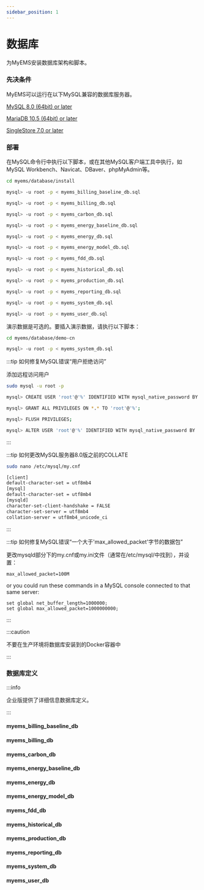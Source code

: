 ```yaml
---
sidebar_position: 1
---
```


# 数据库

为MyEMS安装数据库架构和脚本。

### 先决条件

MyEMS可以运行在以下MySQL兼容的数据库服务器。

[MySQL 8.0 (64bit) or later](https://www.mysql.com/)

[MariaDB 10.5 (64bit) or later](https://mariadb.org/)

[SingleStore 7.0 or later](https://www.singlestore.com/)


### 部署

在MySQL命令行中执行以下脚本，或在其他MySQL客户端工具中执行，如MySQL Workbench、Navicat、DBaver、phpMyAdmin等。

```bash
cd myems/database/install
```
```bash
mysql> -u root -p < myems_billing_baseline_db.sql
```
```bash
mysql> -u root -p < myems_billing_db.sql
```
```bash
mysql> -u root -p < myems_carbon_db.sql
```
```bash
mysql> -u root -p < myems_energy_baseline_db.sql
```
```bash
mysql> -u root -p < myems_energy_db.sql
```
```bash
mysql> -u root -p < myems_energy_model_db.sql
```
```bash
mysql> -u root -p < myems_fdd_db.sql
```
```bash
mysql> -u root -p < myems_historical_db.sql
```
```bash
mysql> -u root -p < myems_production_db.sql
```
```bash
mysql> -u root -p < myems_reporting_db.sql
```
```bash
mysql> -u root -p < myems_system_db.sql
```
```bash
mysql> -u root -p < myems_user_db.sql
```

演示数据是可选的。要插入演示数据，请执行以下脚本：

```bash
cd myems/database/demo-cn
```
```bash
mysql> -u root -p < myems_system_db.sql
```
:::tip 如何修复MySQL错误“用户拒绝访问”

添加远程访问用户

```bash
sudo mysql -u root -p
```

```bash
mysql> CREATE USER 'root'@'%' IDENTIFIED WITH mysql_native_password BY '!MyEMS1';
```
```bash
mysql> GRANT ALL PRIVILEGES ON *.* TO 'root'@'%';
```
```bash
mysql> FLUSH PRIVILEGES;
```
```bash
mysql> ALTER USER 'root'@'%' IDENTIFIED WITH mysql_native_password BY '!MyEMS1';
```

:::

:::tip 如何更改MySQL服务器8.0版之前的COLLATE

```bash
sudo nano /etc/mysql/my.cnf
```

```bash
[client]
default-character-set = utf8mb4
[mysql]
default-character-set = utf8mb4
[mysqld]
character-set-client-handshake = FALSE
character-set-server = utf8mb4
collation-server = utf8mb4_unicode_ci
```
:::

:::tip 如何修复MySQL错误“一个大于'max_allowed_packet'字节的数据包”

更改mysqld部分下的my.cnf或my.ini文件（通常在/etc/mysql/中找到），并设置：

```
max_allowed_packet=100M
```
or you could run these commands in a MySQL console connected to that same server:
```
set global net_buffer_length=1000000;
set global max_allowed_packet=1000000000;
```

:::

:::caution

不要在生产环境将数据库安装到的Docker容器中

:::

### 数据库定义

:::info

企业版提供了详细信息数据库定义。

:::

#### myems_billing_baseline_db

#### myems_billing_db

#### myems_carbon_db

#### myems_energy_baseline_db

#### myems_energy_db

#### myems_energy_model_db

#### myems_fdd_db

#### myems_historical_db

#### myems_production_db

#### myems_reporting_db

#### myems_system_db

#### myems_user_db
